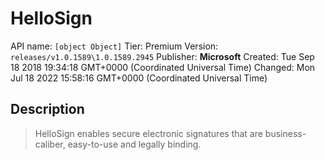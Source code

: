 # HelloSign
API name: `[object Object]`
Tier: Premium
Version: `releases/v1.0.1589\1.0.1589.2945`
Publisher: **Microsoft**
Created: Tue Sep 18 2018 19:34:18 GMT+0000 (Coordinated Universal Time)
Changed: Mon Jul 18 2022 15:58:16 GMT+0000 (Coordinated Universal Time)

## Description
> HelloSign enables secure electronic signatures that are business-caliber, easy-to-use and legally binding.
